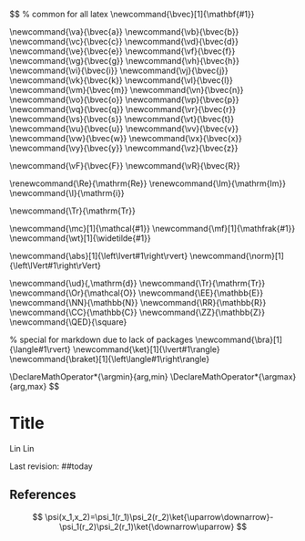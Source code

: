 $$
% common for all latex
\newcommand{\bvec}[1]{\mathbf{#1}}

\newcommand{\va}{\bvec{a}}
\newcommand{\vb}{\bvec{b}}
\newcommand{\vc}{\bvec{c}}
\newcommand{\vd}{\bvec{d}}
\newcommand{\ve}{\bvec{e}}
\newcommand{\vf}{\bvec{f}}
\newcommand{\vg}{\bvec{g}}
\newcommand{\vh}{\bvec{h}}
\newcommand{\vi}{\bvec{i}}
\newcommand{\vj}{\bvec{j}}
\newcommand{\vk}{\bvec{k}}
\newcommand{\vl}{\bvec{l}}
\newcommand{\vm}{\bvec{m}}
\newcommand{\vn}{\bvec{n}}
\newcommand{\vo}{\bvec{o}}
\newcommand{\vp}{\bvec{p}}
\newcommand{\vq}{\bvec{q}}
\newcommand{\vr}{\bvec{r}}
\newcommand{\vs}{\bvec{s}}
\newcommand{\vt}{\bvec{t}}
\newcommand{\vu}{\bvec{u}}
\newcommand{\vv}{\bvec{v}}
\newcommand{\vw}{\bvec{w}}
\newcommand{\vx}{\bvec{x}}
\newcommand{\vy}{\bvec{y}}
\newcommand{\vz}{\bvec{z}}

\newcommand{\vF}{\bvec{F}}
\newcommand{\vR}{\bvec{R}}

\renewcommand{\Re}{\mathrm{Re}}
\renewcommand{\Im}{\mathrm{Im}}
\newcommand{\I}{\mathrm{i}}

\newcommand{\Tr}{\mathrm{Tr}}

\newcommand{\mc}[1]{\mathcal{#1}}
\newcommand{\mf}[1]{\mathfrak{#1}}
\newcommand{\wt}[1]{\widetilde{#1}}

\newcommand{\abs}[1]{\left\lvert#1\right\rvert}
\newcommand{\norm}[1]{\left\lVert#1\right\rVert}


\newcommand{\ud}{\,\mathrm{d}}
\newcommand{\Tr}{\mathrm{Tr}}
\newcommand{\Or}{\mathcal{O}}
\newcommand{\EE}{\mathbb{E}}
\newcommand{\NN}{\mathbb{N}}
\newcommand{\RR}{\mathbb{R}}
\newcommand{\CC}{\mathbb{C}}
\newcommand{\ZZ}{\mathbb{Z}}
\newcommand{\QED}{\square}


% special for markdown due to lack of packages
\newcommand{\bra}[1]{\langle#1\rvert}
\newcommand{\ket}[1]{\lvert#1\rangle}
\newcommand{\braket}[1]{\left\langle#1\right\rangle}

\DeclareMathOperator*{\argmin}{arg\,min}
\DeclareMathOperator*{\argmax}{arg\,max}
$$

# Title

Lin Lin

Last revision: ##today 





## References


$$
\psi(x_1,x_2)=\psi_1(r_1)\psi_2(r_2)\ket{\uparrow\downarrow}-\psi_1(r_2)\psi_2(r_1)\ket{\downarrow\uparrow}
$$
